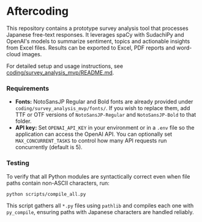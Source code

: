 # Aftercoding

This repository contains a prototype survey analysis tool that processes Japanese free-text responses.
It leverages spaCy with SudachiPy and OpenAI's models to summarize sentiment, topics and actionable insights from Excel files.
Results can be exported to Excel, PDF reports and word-cloud images.

For detailed setup and usage instructions, see [coding/survey_analysis_mvp/README.md](coding/survey_analysis_mvp/README.md).

### Requirements
- **Fonts:** NotoSansJP Regular and Bold fonts are already provided under `coding/survey_analysis_mvp/fonts/`. If you wish to replace them, add TTF or OTF versions of `NotoSansJP-Regular` and `NotoSansJP-Bold` to that folder.
- **API key:** Set `OPENAI_API_KEY` in your environment or in a `.env` file so the application can access the OpenAI API.
You can optionally set `MAX_CONCURRENT_TASKS` to control how many API requests run concurrently (default is 5).

### Testing

To verify that all Python modules are syntactically correct even when file paths
contain non-ASCII characters, run:

```bash
python scripts/compile_all.py
```

This script gathers all `*.py` files using `pathlib` and compiles each one with
`py_compile`, ensuring paths with Japanese characters are handled reliably.

